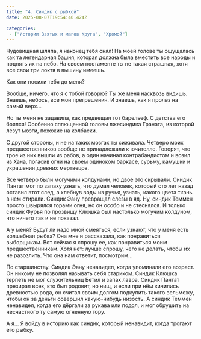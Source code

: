 ```yaml
---
title: "4. Синдик с рыбкой"
date: 2025-08-07T19:54:40.424Z

categories:
 - ["Истории Взятых и магов Круга", "Хромой"]
---
```


Чудовищная шляпа, я наконец тебя снял! На моей голове ты ощущалась как
та легендарная башня, которая должна была вместить все народы и поднять
их на небо. На своем постаменте ты не такая страшная, хотя все свои три
локтя в вышину имеешь.

Как они носили тебя до меня?

Вообще, ничего, что я с тобой говорю? Ты же меня насквозь видишь.
Знаешь, небось, все мои прегрешения. И знаешь, как я пролез на самый
верх…

Но ты меня не задавила, как предвещал тот барельеф. С детства его
боялся! Особенно сплющенной головы лжесиндика Граната, из которой лезут
мозги, похожие на колбаски.

С другой стороны, и не на таких мозгах ты сиживала. Четверо моих
предшественников вообще не принадлежали к ючителле. Говорят, что трое из
них вышли из рабов, а один начинал контрабандистом и возил из Хана,
погасив огни на своем одиноком баркасе, сурьму, камушки и украшения
древних мертвецов.

Все четверо были могучими колдунами, но двое это скрывали. Синдик Пантат
мог по запаху узнать, что думал человек, который сто лет назад оставил
этот след, а хлебнув воды из ручья, узнать, какого цвета ткань в нем
стирали. Синдик Эану превращал слезы в яд. Ну, синдик Теммен просто
швырялся горами огня, но он особо и не стеснялся. И только синдик Фурья
по прозвищу Клюшка был настолько могучим колдуном, что ничего так и не
показал.

А у меня? Будут ли надо мной смеяться, если узнают, что у меня есть
волшебная рыбка? Она мне и рассказала, как понравиться выборщикам. Вот
сейчас я спрошу ее, как понравиться моим предшественникам. Хотя нет:
лучше спрошу, чего не делать, чтобы их не разозлить. Что она нам
ответит, посмотрим…

По старшинству. Синдик Эану ненавидел, когда упоминали его возраст. Он
никому не позволял называть себя стариком. Синдик Клюшка терпеть не мог
служительниц Бетил и запах лавра. Синдик Пантат презирал всех, кто был
родовит, но нищ, и если при нём кичились древностью рода, он считал
своим долгом подкупить такого вельможу, чтобы он за деньги совершил
какую-нибудь низость. А синдик Теммен ненавидел, когда его дёргали за
рукава или подол, и мог обрушить на несчастного ту самую огненную гору.

А я… Я войду в историю как синдик, который ненавидит, когда трогают его
рыбку.
